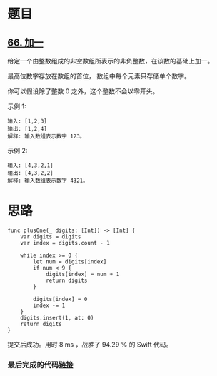 # 题目

## [66. 加一](https://leetcode-cn.com/problems/plus-one/)

给定一个由整数组成的非空数组所表示的非负整数，在该数的基础上加一。

最高位数字存放在数组的首位， 数组中每个元素只存储单个数字。

你可以假设除了整数 0 之外，这个整数不会以零开头。

示例 1:

```
输入: [1,2,3]
输出: [1,2,4]
解释: 输入数组表示数字 123。
```


示例 2:

```
输入: [4,3,2,1]
输出: [4,3,2,2]
解释: 输入数组表示数字 4321。
```



# 思路





    func plusOne(_ digits: [Int]) -> [Int] {
        var digits = digits
        var index = digits.count - 1
    
        while index >= 0 {
            let num = digits[index]
            if num < 9 {
                digits[index] = num + 1
                return digits
            }
    
            digits[index] = 0
            index -= 1
        }
        digits.insert(1, at: 0)
        return digits
    }
提交后成功。用时 8 ms ，战胜了 94.29 % 的 Swift 代码。

### 最后完成的代码[链接](https://github.com/pepsikirk/LeetCode/blob/master/Algorithm/66.PlusOne/code.swift)




